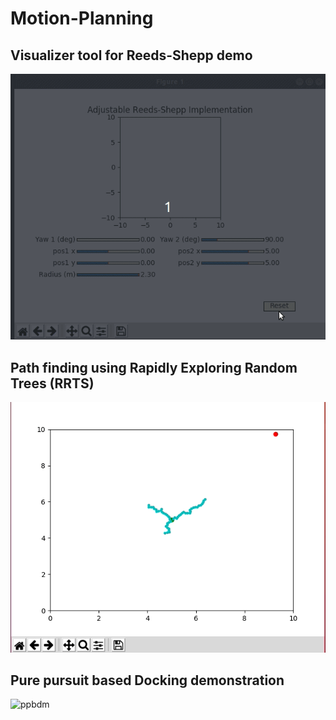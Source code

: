 # Motion-Planning

## Visualizer tool for Reeds-Shepp demo
![Visualizer-Reeds-Shepp](gifs/reeds_shepp_vis.gif)

## Path finding using Rapidly Exploring Random Trees (RRTS) 
![RRT-path](gifs/rrt_with_path.gif)

## Pure pursuit based Docking demonstration  
![ppbdm](gifs/move_to_pose.gif)
